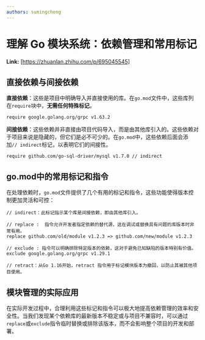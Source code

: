 ```yaml
---
authors: sumingcheng
---
```

# 理解 Go 模块系统：依赖管理和常用标记



 **Link:** [https://zhuanlan.zhihu.com/p/695045545]

## 直接依赖与间接依赖  

**直接依赖**：这些是项目中明确导入并直接使用的库。在`go.mod`文件中，这些库列在`require`块中，**无需任何特殊标记**。

```
require google.golang.org/grpc v1.63.2

```

**间接依赖**：这些依赖并非直接由项目代码导入，而是由其他库引入的。这些依赖对于项目来说是隐藏的，但它们是必不可少的。在`go.mod`中，这些依赖后面会添加`// indirect`标记，以表明它们的间接性。

```
require github.com/go-sql-driver/mysql v1.7.0 // indirect

```
## go.mod中的常用标记和指令  

在处理依赖时，`go.mod`文件提供了几个有用的标记和指令，这些功能使得版本控制更加灵活和可控：

```
// indirect：此标记指示某个库是间接依赖，即由其他库引入。

// replace :  指令允许开发者指定依赖的替代源，这在调试或替换具有问题的库版本时非常有用。
replace github.com/old/module v1.2.3 => github.com/new/module v1.2.3

// exclude : 指令可以明确排除特定版本的依赖，这对于避免已知缺陷的版本特别有价值。
exclude google.golang.org/grpc v1.29.1

// retract：从Go 1.16开始，retract 指令用于标记模块版本为撤回，以防止其被其他项目使用。

```
## 模块管理的实际应用  

在实际开发过程中，合理利用这些标记和指令可以极大地提高依赖管理的效率和安全性。当我们发现某个依赖库的最新版本不稳定或与项目不兼容时，可以通过`replace`或`exclude`指令临时替换或排除该版本，而不会影响整个项目的开发和部署。

